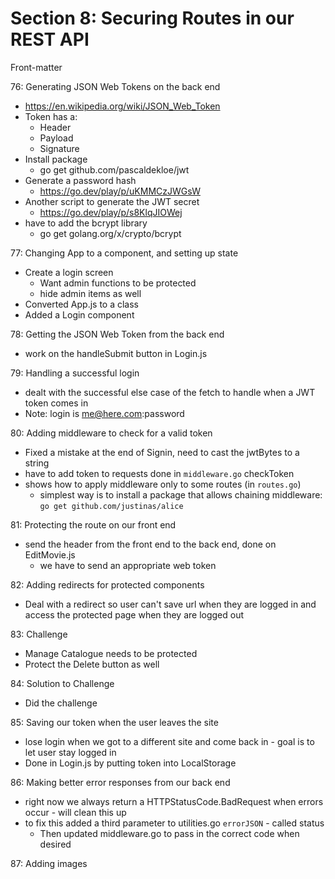 # Section 8: Securing Routes in our REST API
Front-matter


76: Generating JSON Web Tokens on the back end
- https://en.wikipedia.org/wiki/JSON_Web_Token 
- Token has a:
  - Header
  - Payload
  - Signature
- Install package 
  - go get github.com/pascaldekloe/jwt
- Generate a password hash
  - https://go.dev/play/p/uKMMCzJWGsW 
- Another script to generate the JWT secret
  - https://go.dev/play/p/s8KlqJIOWej
- have to add the bcrypt library
  - go get golang.org/x/crypto/bcrypt


77: Changing App to a component, and setting up state
- Create a login screen
  - Want admin functions to be protected
  - hide admin items as well
- Converted App.js to a class
- Added a Login component

78: Getting the JSON Web Token from the back end
- work on the handleSubmit button in Login.js
  
79: Handling a successful login
- dealt with the successful else case of the fetch to handle when a JWT token comes in
- Note: login is me@here.com:password 
  
80: Adding middleware to check for a valid token
- Fixed a mistake at the end of Signin, need to cast the jwtBytes to a string
- have to add token to requests done in `middleware.go` checkToken
- shows how to apply middleware only to some routes (in `routes.go`)
  - simplest way is to install a package that allows chaining middleware: `go get github.com/justinas/alice` 

81: Protecting the route on our front end
- send the header from the front end to the back end, done on EditMovie.js
  - we have to send an appropriate web token
  
82: Adding redirects for protected components
- Deal with a redirect so user can't save url when they are logged in and access the protected page when they are logged out

83: Challenge
- Manage Catalogue needs to be protected
- Protect the Delete button as well

84: Solution to Challenge
- Did the challenge 

85: Saving our token when the user leaves the site
- lose login when we got to a different site and come back in - goal is to let user stay logged in
- Done in Login.js by putting token into LocalStorage
  
86: Making better error responses from our back end
- right now we always return a HTTPStatusCode.BadRequest when errors occur - will clean this up
- to fix this added a third parameter to utilities.go `errorJSON` - called status
  - Then updated middleware.go to pass in the correct code when desired
  
87: Adding images
